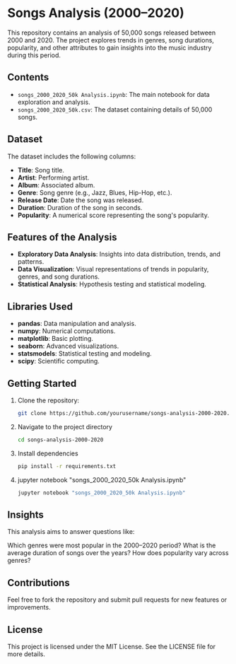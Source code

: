 # Songs Analysis (2000–2020)

This repository contains an analysis of 50,000 songs released between 2000 and 2020. The project explores trends in genres, song durations, popularity, and other attributes to gain insights into the music industry during this period.

## Contents

- `songs_2000_2020_50k Analysis.ipynb`: The main notebook for data exploration and analysis.
- `songs_2000_2020_50k.csv`: The dataset containing details of 50,000 songs.

## Dataset

The dataset includes the following columns:
- **Title**: Song title.
- **Artist**: Performing artist.
- **Album**: Associated album.
- **Genre**: Song genre (e.g., Jazz, Blues, Hip-Hop, etc.).
- **Release Date**: Date the song was released.
- **Duration**: Duration of the song in seconds.
- **Popularity**: A numerical score representing the song's popularity.

## Features of the Analysis

- **Exploratory Data Analysis**: Insights into data distribution, trends, and patterns.
- **Data Visualization**: Visual representations of trends in popularity, genres, and song durations.
- **Statistical Analysis**: Hypothesis testing and statistical modeling.

## Libraries Used

- **pandas**: Data manipulation and analysis.
- **numpy**: Numerical computations.
- **matplotlib**: Basic plotting.
- **seaborn**: Advanced visualizations.
- **statsmodels**: Statistical testing and modeling.
- **scipy**: Scientific computing.

## Getting Started

1. Clone the repository:
   ```bash
   git clone https://github.com/yourusername/songs-analysis-2000-2020.git

2. Navigate to the project directory
    ```bash
   cd songs-analysis-2000-2020
3. Install dependencies
    ```bash
   pip install -r requirements.txt
   
5. jupyter notebook "songs_2000_2020_50k Analysis.ipynb"
   ```bash
   jupyter notebook "songs_2000_2020_50k Analysis.ipynb"


## Insights
This analysis aims to answer questions like:

Which genres were most popular in the 2000–2020 period?
What is the average duration of songs over the years?
How does popularity vary across genres?
## Contributions
Feel free to fork the repository and submit pull requests for new features or improvements.

## License
This project is licensed under the MIT License. See the LICENSE file for more details.




   
